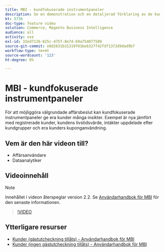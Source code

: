 ```yaml
---
title: MBI - kundfokuserade instrumentpaneler
description: Se en demonstration och en detaljerad förklaring av de kundfokuserade instrumentpanelerna.
kt: 5736
doc-type: feature video
solution: Commerce, Magento Business Intelligence
audience: all
activity: use
exl-id: 32ed7126-825c-475f-8e7d-69a754077589
source-git-commit: e8d2631b31319701beb327f42fdf1372d9dad9b7
workflow-type: tm+mt
source-wordcount: '123'
ht-degree: 0%

---
```


# MBI - kundfokuserade instrumentpaneler

För att möjliggöra välgrundade affärsbeslut kan kundfokuserade instrumentpaneler ge era kunder många insikter. Exempel är nya jämfört med registrerade kunder, kundens livstidsvärde, intäkter uppdelade efter kundgrupper och era kunders kuponganvändning.

## Vem är den här videon till?

- Affärsanvändare
- Dataanalytiker

## Videoinnehåll

>[!NOTE]
>
>Innehållet i videon återspeglar version 2.2. Se [Användarhandbok för MBI](https://experienceleague.adobe.com/docs/commerce-business-intelligence/mbi/guide-overview.html) för den senaste informationen.

>[!VIDEO](https://video.tv.adobe.com/v/35990?quality=12&learn=on)

## Ytterligare resurser

- [Kunder (gästutcheckning tillåts) - Användarhandbok för MBI](https://experienceleague.adobe.com/docs/commerce-business-intelligence/mbi/build/dashboards/dashboards-pro.html#customers-(guest-checkout-allowed))
- [Kunder (ingen gästutcheckning tillåts) - Användarhandbok för MBI](https://experienceleague.adobe.com/docs/commerce-business-intelligence/mbi/build/dashboards/dashboards-pro.html#customers-(no-guest-checkout-allowed))
